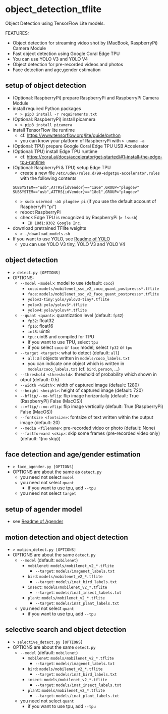 # object_detection_tflite

Object Detection using TensorFlow Lite models.

FEATURES:
- Object detection for streaming video shot by (MacBook, RaspberryPi) Camera Module
- Fast object detection using Google Coral Edge TPU
- You can use YOLO V3 and YOLO V4
- Object detection for pre-recorded videos and photos
- Face detection and age,gender estimation

## setup of object detection

- (Optional: RaspberryPi) prepare RaspberryPi and RaspberryPi Camera Module
- install required Python packages
    - `> pip3 install -r requirements.txt`
- (Optional: RaspberryPi) install picamera
    - `> pip3 install picamera`
- install TensorFlow lite runtime
    - cf. https://www.tensorflow.org/lite/guide/python
    - you can know your platform of RaspberryPi with `> uname -a`
- (Optional: TPU) prepare Google Coral Edge TPU USB Accelerator
- (Optional: TPU) install Edge TPU runtime
    - cf. https://coral.ai/docs/accelerator/get-started/#1-install-the-edge-tpu-runtime
- (Optional: RaspberryPi & TPU) setup Edge TPU
    - create a new file `/etc/udev/rules.d/99-edgetpu-accelerator.rules` with the following contents
    ```
    SUBSYSTEM=="usb",ATTRS{idVendor}=="1a6e",GROUP="plugdev"
    SUBSYSTEM=="usb",ATTRS{idVendor}=="18d1",GROUP="plugdev"
    ```
    - `> sudo usermod -aG plugdev pi` (if you use the default account of RaspberryPi "pi")
    - reboot RaspberryPi
    - check Edge TPU is recognized by RaspberryPi (`> lsusb`)
        - `ID 18d1:9302 Google Inc.`
- download pretrained TFlite weights
    - `> ./download_models.sh`
- If you want to use YOLO, see [Readme of YOLO](https://github.com/tetutaro/object_detection_tflite/blob/master/yolo/README.md)
    - you can use YOLO V3 tiny, YOLO V3 and YOLO V4

## object detection

- `> detect.py [OPTIONS]`
- OPTIONS:
    - `--model <model>`: model to use (default: `coco`)
        - `coco`: `models/mobilenet_ssd_v2_coco_quant_postpresss*.tflite`
        - `face`: `models/mobilenet_ssd_v2_face_quant_postpresss*.tflite`
        - `yolov3-tiny`: `yolo/yolov3-tiny*.tflite`
        - `yolov3`: `yolo/yolov3*.tflite`
        - `yolov4`: `yolo/yolov4*.tflite`
    - `--quant <quant>`: quantization level (default: `fp32`)
        - `fp32`: float32
        - `fp16`: float16
        - `int8`: uint8
        - `tpu`: uint8 and compiled for TPU
        - if you want to use TPU, select `tpu`
        - if you select `coco` or `face` model, select `fp32` or `tpu`
    - `--target <target>`: what to detect (default: `all`)
        - `all`: all objects written in `models/coco_labels.txt`
        - you can indicate one object which is written in `models/coco_labels.txt` (cf. `bird`, `person`, ...)
    - `--threshold <threshold>`: threshold of probability which shown in otput (default: 0.5)
    - `--width <width>`: width of captured image (default: 1280)
    - `--height <height>`: height of captured image (default: 720)
    - `--hflip/--no-hflip`: flip image horizontally (default: True (RaspberryPi) False (MacOS))
    - `--vflip/--no-vflip`: flip image vertically (default: True (RaspberryPi) False (MacOS))
    - `--fontsize <fontsize>`: fontsize of text written within the output image (default: 20)
    - `--media <filename>`: pre-recorded video or photo (default: None)
    - `--fastforward <skip>`: skip some frames (pre-recorded video only) (default: 1(no skip))

## face detection and age/gender estimation

- `> face_agender.py [OPTIONS]`
- OPTIONS are about the same as `detect.py`
    - you need not select `model`
    - you need not select `quant`
        - if you want to use tpu, add `--tpu`
    - you need not select `target`

## setup of agender model

- see [Readme of Agender](https://github.com/tetutaro/object_detection_tflite/blob/master/agender/README.md)

## motion detection and object detection

- `> motion_detect.py [OPTIONS]`
- OPTIONS are about the same `detect.py`
    - `--model` (default: `mobilenet`)
        - `mobilenet`: `models/mobilenet_v2_*.tflite`
            - `--target`: `models/imagenet_labels.txt`
        - `bird`: `models/mobilenet_v2_*.tflite`
            - `--target`: `models/inat_bird_labels.txt`
        - `insect`: `models/mobilenet_v2_*.tflite`
            - `--target`: `models/inat_insect_labels.txt`
        - `plant`: `models/mobilenet_v2_*.tflite`
            - `--target`: `models/inat_plant_labels.txt`
    - you need not select `quant`
        - if you want to use tpu, add `--tpu`

## selective search and object detection

- `> selective_detect.py [OPTIONS]`
- OPTIONS are about the same `detect.py`
    - `--model` (default: `mobilenet`)
        - `mobilenet`: `models/mobilenet_v2_*.tflite`
            - `--target`: `models/imagenet_labels.txt`
        - `bird`: `models/mobilenet_v2_*.tflite`
            - `--target`: `models/inat_bird_labels.txt`
        - `insect`: `models/mobilenet_v2_*.tflite`
            - `--target`: `models/inat_insect_labels.txt`
        - `plant`: `models/mobilenet_v2_*.tflite`
            - `--target`: `models/inat_plant_labels.txt`
    - you need not select `quant`
        - if you want to use tpu, add `--tpu`
